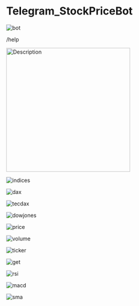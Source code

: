 # Telegram_StockPriceBot
![bot](https://user-images.githubusercontent.com/72672441/140492403-528143ba-0a24-4b63-a58b-650218b93250.PNG)

/help

<img width="329" alt="Description" src="https://user-images.githubusercontent.com/72672441/140353853-6606d2a4-8379-4921-b44d-340c45b1adca.PNG">

![indices](https://user-images.githubusercontent.com/72672441/140374959-e89e570f-a8d1-48c9-89f9-51ee5da81605.PNG)

![dax](https://user-images.githubusercontent.com/72672441/140375020-4831b30d-d496-4d82-b1b9-0cb3ad0f4b69.PNG)

![tecdax](https://user-images.githubusercontent.com/72672441/140375111-34458bc0-ab0e-4acb-b3a0-64408b2b08e2.PNG)

![dowjones](https://user-images.githubusercontent.com/72672441/140375314-de9b0e84-8798-410e-ac69-7268e04f728a.PNG)

![price](https://user-images.githubusercontent.com/72672441/140375602-1a301221-a682-4437-a14d-c34c56f53d4d.PNG)

![volume](https://user-images.githubusercontent.com/72672441/140375642-5abc7b3c-2f89-4a77-97c3-fdf030868034.PNG)

![ticker](https://user-images.githubusercontent.com/72672441/140375658-3b63f38a-2331-4603-ac73-ff09154384ba.PNG)

![get](https://user-images.githubusercontent.com/72672441/140375676-a1bd21e9-a3bc-4135-9cb1-1688d56cfc97.PNG)

![rsi](https://user-images.githubusercontent.com/72672441/140375687-65b40308-c9eb-4cb6-8d02-7370a08894fa.PNG)

![macd](https://user-images.githubusercontent.com/72672441/140375709-b73fe084-4463-454b-997e-d927ca55a9b6.PNG)

![sma](https://user-images.githubusercontent.com/72672441/140375725-b8e6ed9a-37ac-450b-a4a4-eb43bb97217d.PNG)
